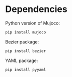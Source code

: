 # Dependencies
Python version of Mujoco:

```bash
pip install mujoco
```

Bezier package:
```bash
pip install bezier
```

YAML package:
```bash
pip install pyyaml
```